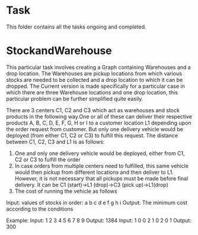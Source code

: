 # Task

This folder contains all the tasks ongoing and completed.

# StockandWarehouse
This particular task involves creating a Graph containing Warehouses and a drop location. The Warehouses are pickup locations from which various stocks are needed to be collected and a drop location to which it can be dropped. The Current version is made specifically for a particular case in which there are three Warehouse locations and one drop location, this particular problem can be further simplified quite easily.

There are 3 centers C1, C2 and C3 which act as warehouses and stock products in the following way.One or all of these can deliver their respective products A, B, C, D, E, F, G, H or I to a customer location L1 depending upon the order request from customer. But only one delivery vehicle would be deployed (from either C1, C2 or C3) to fulfill this request.
The distance between C1, C2, C3 and L1 is as follows:

1. One and only one delivery vehicle would be deployed, either from C1, C2 or C3 to fulfill the order
2. In case orders from multiple centers need to fulfilled, this same vehicle would then pickup from different locations and then deliver to L1. However, it is not necessary that all pickups must be made before final delivery. It can be C1 (start)->L1 (drop)->C3 (pick up)->L1(drop)
3. The cost of running the vehicle as follows

Input:
  values of stocks in order: a b c d e f g h i
Output:
  The minimum cost according to the conditions
  
  Example:
  Input: 1 2 3 4 5 6 7 8 9
  Output: 1384
  Input: 1 0 0 2 1 0 2 0 1
  Output: 300
